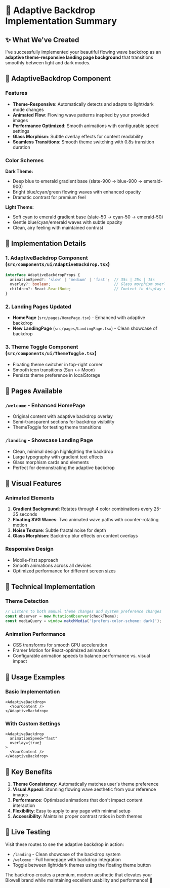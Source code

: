 # 🎨 Adaptive Backdrop Implementation Summary

## ✨ What We've Created

I've successfully implemented your beautiful flowing wave backdrop as an **adaptive theme-responsive landing page background** that transitions smoothly between light and dark modes.

## 🌊 AdaptiveBackdrop Component

### Features

- **Theme-Responsive**: Automatically detects and adapts to light/dark mode changes
- **Animated Flow**: Flowing wave patterns inspired by your provided images
- **Performance Optimized**: Smooth animations with configurable speed settings
- **Glass Morphism**: Subtle overlay effects for content readability
- **Seamless Transitions**: Smooth theme switching with 0.8s transition duration

### Color Schemes

**Dark Theme:**

- Deep blue to emerald gradient base (slate-900 → blue-900 → emerald-900)
- Bright blue/cyan/green flowing waves with enhanced opacity
- Dramatic contrast for premium feel

**Light Theme:**

- Soft cyan to emerald gradient base (slate-50 → cyan-50 → emerald-50)
- Gentle blue/cyan/emerald waves with subtle opacity
- Clean, airy feeling with maintained contrast

## 🎯 Implementation Details

### 1. AdaptiveBackdrop Component (`src/components/ui/AdaptiveBackdrop.tsx`)

```typescript
interface AdaptiveBackdropProps {
  animationSpeed?: 'slow' | 'medium' | 'fast';  // 35s | 25s | 15s
  overlay?: boolean;                            // Glass morphism overlay
  children?: React.ReactNode;                   // Content to display over backdrop
}
```

### 2. Landing Pages Updated

- **HomePage** (`src/pages/HomePage.tsx`) - Enhanced with adaptive backdrop
- **New LandingPage** (`src/pages/LandingPage.tsx`) - Clean showcase of backdrop

### 3. Theme Toggle Component (`src/components/ui/ThemeToggle.tsx`)

- Floating theme switcher in top-right corner
- Smooth icon transitions (Sun ↔ Moon)
- Persists theme preference in localStorage

## 🚀 Pages Available

### `/welcome` - Enhanced HomePage

- Original content with adaptive backdrop overlay
- Semi-transparent sections for backdrop visibility
- ThemeToggle for testing theme transitions

### `/landing` - Showcase Landing Page

- Clean, minimal design highlighting the backdrop
- Large typography with gradient text effects
- Glass morphism cards and elements
- Perfect for demonstrating the adaptive backdrop

## 🎨 Visual Features

### Animated Elements

1. **Gradient Background**: Rotates through 4 color combinations every 25-35 seconds
2. **Floating SVG Waves**: Two animated wave paths with counter-rotating motion
3. **Noise Texture**: Subtle fractal noise for depth
4. **Glass Morphism**: Backdrop blur effects on content overlays

### Responsive Design

- Mobile-first approach
- Smooth animations across all devices
- Optimized performance for different screen sizes

## 🔧 Technical Implementation

### Theme Detection

```typescript
// Listens to both manual theme changes and system preference changes
const observer = new MutationObserver(checkTheme);
const mediaQuery = window.matchMedia('(prefers-color-scheme: dark)');
```

### Animation Performance

- CSS transforms for smooth GPU acceleration
- Framer Motion for React-optimized animations
- Configurable animation speeds to balance performance vs. visual impact

## 🎯 Usage Examples

### Basic Implementation

```tsx
<AdaptiveBackdrop>
  <YourContent />
</AdaptiveBackdrop>
```

### With Custom Settings

```tsx
<AdaptiveBackdrop 
  animationSpeed="fast" 
  overlay={true}
>
  <YourContent />
</AdaptiveBackdrop>
```

## 🌟 Key Benefits

1. **Theme Consistency**: Automatically matches user's theme preference
2. **Visual Appeal**: Stunning flowing wave aesthetic from your reference images
3. **Performance**: Optimized animations that don't impact content interaction
4. **Flexibility**: Easy to apply to any page with minimal setup
5. **Accessibility**: Maintains proper contrast ratios in both themes

## 🚀 Live Testing

Visit these routes to see the adaptive backdrop in action:

- `/landing` - Clean showcase of the backdrop system
- `/welcome` - Full homepage with backdrop integration  
- Toggle between light/dark themes using the floating theme button

The backdrop creates a premium, modern aesthetic that elevates your Biowell brand while maintaining excellent usability and performance! 🎉
